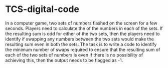 # TCS-digital-code
In a computer game, two sets of numbers flashed on the screen for a few seconds. Players need to calculate the of the numbers in each of the sets. If the resulting sum is odd for either of the two sets, then the players need to identify if swapping any numbers between the two sets would make the resulting sum even in both the sets. The task is to write a code to identify the minimum number of swaps required to ensure that the resulting sum of each of the two sets of numbers is even If there is no possibility of achieving this, then the output needs to be flagged as -1.
